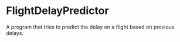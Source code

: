 # FlightDelayPredictor
A program that tries to predict the delay on a flight based on previous delays.
